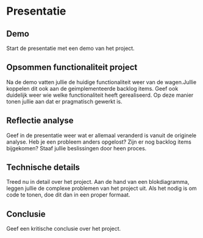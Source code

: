 # Presentatie

## Demo

Start de presentatie met een demo van het project.

## Opsommen functionaliteit project

Na de demo vatten jullie de huidige functionaliteit weer van de wagen.Jullie
koppelen dit ook aan de geimplementeerde backlog items. Geef ook duidelijk weer
wie welke functionaliteit heeft gerealiseerd. Op deze manier tonen jullie aan
dat er pragmatisch gewerkt is. 

## Reflectie analyse
Geef in de presentatie weer wat er allemaal veranderd is vanuit de originele
analyse. Heb je een probleem anders opgelost? Zijn er nog backlog items
bijgekomen? Staaf jullie beslissingen door heen proces.

## Technische details
Treed nu in detail over het project. Aan de hand van een blokdiagramma, leggen
jullie de complexe problemen van het project uit. Als het nodig is om code te
tonen, doe dit dan in een proper formaat.

## Conclusie
Geef een kritische conclusie over het project.
